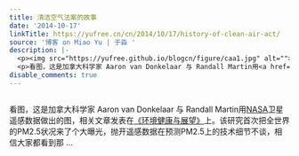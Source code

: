 ```yaml
---
title: 清洁空气法案的故事
date: '2014-10-17'
linkTitle: https://yufree.cn/cn/2014/10/17/history-of-clean-air-act/
source: '博客 on Miao Yu | 于淼 '
description: |-
  <p><img src="https://yufree.github.io/blogcn/figure/caa1.jpg" alt=""></p>
  <p>看图，这是加拿大科学家 Aaron van Donkelaar 与 Randall Martin用<a href="http://www.nasa.gov/topics/earth/features/health-sapping.html">NASA</a>卫星遥感数据做出的图，相关文章发表在<a href="http://www.ncbi.nlm.nih.gov/pmc/articles/PMC2898863/">《环境健康与展望》</a>上。该研究首次把全世界的PM2.5状况来了个大曝光，抛开遥感数据在预测PM2.5上的技术细节不谈，相信大家都看到那 ...
disable_comments: true
---
```

<p><img src="https://yufree.github.io/blogcn/figure/caa1.jpg" alt=""></p>
<p>看图，这是加拿大科学家 Aaron van Donkelaar 与 Randall Martin用<a href="http://www.nasa.gov/topics/earth/features/health-sapping.html">NASA</a>卫星遥感数据做出的图，相关文章发表在<a href="http://www.ncbi.nlm.nih.gov/pmc/articles/PMC2898863/">《环境健康与展望》</a>上。该研究首次把全世界的PM2.5状况来了个大曝光，抛开遥感数据在预测PM2.5上的技术细节不谈，相信大家都看到那 ...